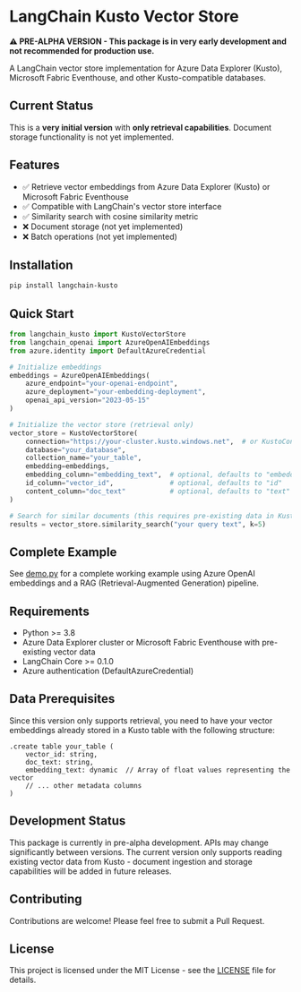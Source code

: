# LangChain Kusto Vector Store

**⚠️ PRE-ALPHA VERSION - This package is in very early development and not recommended for production use.**

A LangChain vector store implementation for Azure Data Explorer (Kusto), Microsoft Fabric Eventhouse, and other Kusto-compatible databases.

## Current Status

This is a **very initial version** with **only retrieval capabilities**. Document storage functionality is not yet implemented.

## Features

- ✅ Retrieve vector embeddings from Azure Data Explorer (Kusto) or Microsoft Fabric Eventhouse
- ✅ Compatible with LangChain's vector store interface
- ✅ Similarity search with cosine similarity metric
- ❌ Document storage (not yet implemented)
- ❌ Batch operations (not yet implemented)

## Installation

```bash
pip install langchain-kusto
```

## Quick Start

```python
from langchain_kusto import KustoVectorStore
from langchain_openai import AzureOpenAIEmbeddings
from azure.identity import DefaultAzureCredential

# Initialize embeddings
embeddings = AzureOpenAIEmbeddings(
    azure_endpoint="your-openai-endpoint",
    azure_deployment="your-embedding-deployment",
    openai_api_version="2023-05-15"
)

# Initialize the vector store (retrieval only)
vector_store = KustoVectorStore(
    connection="https://your-cluster.kusto.windows.net",  # or KustoConnectionStringBuilder
    database="your_database",
    collection_name="your_table",
    embedding=embeddings,
    embedding_column="embedding_text",  # optional, defaults to "embedding"
    id_column="vector_id",              # optional, defaults to "id"
    content_column="doc_text"           # optional, defaults to "text"
)

# Search for similar documents (this requires pre-existing data in Kusto)
results = vector_store.similarity_search("your query text", k=5)
```

## Complete Example

See [demo.py](demo.py) for a complete working example using Azure OpenAI embeddings and a RAG (Retrieval-Augmented Generation) pipeline.

## Requirements

- Python >= 3.8
- Azure Data Explorer cluster or Microsoft Fabric Eventhouse with pre-existing vector data
- LangChain Core >= 0.1.0
- Azure authentication (DefaultAzureCredential)

## Data Prerequisites

Since this version only supports retrieval, you need to have your vector embeddings already stored in a Kusto table with the following structure:

```kql
.create table your_table (
    vector_id: string,
    doc_text: string,
    embedding_text: dynamic  // Array of float values representing the vector
    // ... other metadata columns
)
```

## Development Status

This package is currently in pre-alpha development. APIs may change significantly between versions. The current version only supports reading existing vector data from Kusto - document ingestion and storage capabilities will be added in future releases.

## Contributing

Contributions are welcome! Please feel free to submit a Pull Request.

## License

This project is licensed under the MIT License - see the [LICENSE](LICENSE) file for details.
